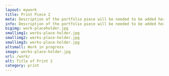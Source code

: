```yaml
---
layout: mywork
title: Print Piece 2
meta: Description of the portfolio piece will be needed to be added here to match the current page content.
info: Description of the portfolio piece will be needed to be added here to match the current page content.
bigimg: work-placeholder.jpg
smallimg1: works-place-holder.jpg
smallimg2: works-place-holder.jpg
smallimg3: works-place-holder.jpg
altsmall: Work in progress
image: works-place-holder.jpg
url: /work/
alt: Title of Print 2
category: print
---
```

